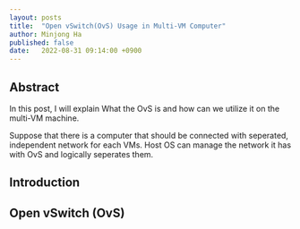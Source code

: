 ```yaml
---
layout: posts
title:  "Open vSwitch(OvS) Usage in Multi-VM Computer"
author: Minjong Ha
published: false
date:   2022-08-31 09:14:00 +0900
---
```



## Abstract

In this post, I will explain What the OvS is and how can we utilize it on the multi-VM machine.

Suppose that there is a computer that should be connected with seperated, independent network for each VMs.
Host OS can manage the network it has with OvS and logically seperates them.

## Introduction

## Open vSwitch (OvS)


